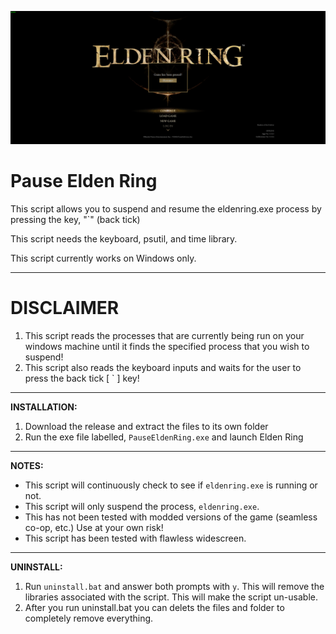 ![image](https://raw.githubusercontent.com/Malik-A-99/PauseEldenRing/main/preview.png)

# Pause Elden Ring

This script allows you to suspend and resume the eldenring.exe process by pressing the key, "`" (back tick)

This script needs the keyboard, psutil, and time library.

This script currently works on Windows only.

---
# DISCLAIMER
1. This script reads the processes that are currently being run on your windows machine until it finds the specified process that you wish to suspend!
2. This script also reads the keyboard inputs and waits for the user to press the back tick [  `  ] key!
---
**INSTALLATION:**
1. Download the release and extract the files to its own folder
2. Run the exe file labelled, `PauseEldenRing.exe` and launch Elden Ring
---
**NOTES:**
- This script will continuously check to see if `eldenring.exe` is running or not.
- This script will only suspend the process, `eldenring.exe`.
- This has not been tested with modded versions of the game (seamless co-op, etc.) Use at your own risk!
- This script has been tested with flawless widescreen.
---
**UNINSTALL:**
1. Run `uninstall.bat` and answer both prompts with `y`. This will remove the libraries associated with the script. This will make the script un-usable.
2. After you run uninstall.bat you can delets the files and folder to completely remove everything.
